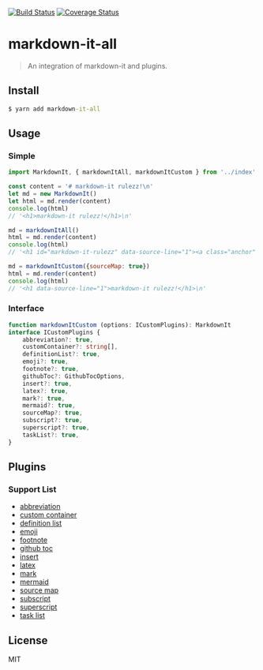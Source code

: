 [![Build Status](https://travis-ci.org/breeze2/markdown-it-all.svg?branch=master)](https://travis-ci.org/breeze2/markdown-it-all)
[![Coverage Status](https://coveralls.io/repos/github/breeze2/markdown-it-all/badge.svg?branch=master)](https://coveralls.io/github/breeze2/markdown-it-all?branch=master)

# markdown-it-all

> An integration of markdown-it and plugins.

## Install

```cmd
$ yarn add markdown-it-all
```

## Usage

### Simple

```js
import MarkdownIt, { markdownItAll, markdownItCustom } from '../index'

const content = '# markdown-it rulezz!\n'
let md = new MarkdownIt()
let html = md.render(content)
console.log(html)
// '<h1>markdown-it rulezz!</h1>\n'

md = markdownItAll()
html = md.render(content)
console.log(html)
// '<h1 id="markdown-it-rulezz" data-source-line="1"><a class="anchor" href="#markdown-it-rulezz"><span class="octicon octicon-link"></span></a>markdown-it rulezz!</h1>\n'

md = markdownItCustom({sourceMap: true})
html = md.render(content)
console.log(html)
// '<h1 data-source-line="1">markdown-it rulezz!</h1>\n'

```

### Interface

```ts
function markdownItCustom (options: ICustomPlugins): MarkdownIt
interface ICustomPlugins {
    abbreviation?: true,
    customContainer?: string[],
    definitionList?: true,
    emoji?: true,
    footnote?: true,
    githubToc?: GithubTocOptions,
    insert?: true,
    latex?: true,
    mark?: true,
    mermaid?: true,
    sourceMap?: true,
    subscript?: true,
    superscript?: true,
    taskList?: true,
}

```


## Plugins

### Support List

- [abbreviation](https://github.com/markdown-it/markdown-it-abbr)
- [custom container](https://github.com/markdown-it/markdown-it-container)
- [definition list](https://github.com/markdown-it/markdown-it-deflist)
- [emoji](https://github.com/markdown-it/markdown-it-emoji)
- [footnote](https://github.com/markdown-it/markdown-it-footnote)
- [github toc](https://github.com/tylingsoft/markdown-it-github-toc)
- [insert](https://github.com/markdown-it/markdown-it-ins)
- [latex](https://github.com/tylingsoft/markdown-it-latex)
- [mark](https://github.com/markdown-it/markdown-it-mark)
- [mermaid](https://github.com/tylingsoft/markdown-it-mermaid)
- [source map](https://github.com/tylingsoft/markdown-it-source-map)
- [subscript](https://github.com/markdown-it/markdown-it-sub)
- [superscript](https://github.com/markdown-it/markdown-it-sup)
- [task list](https://github.com/tylingsoft/markdown-it-task-list)

## License

MIT